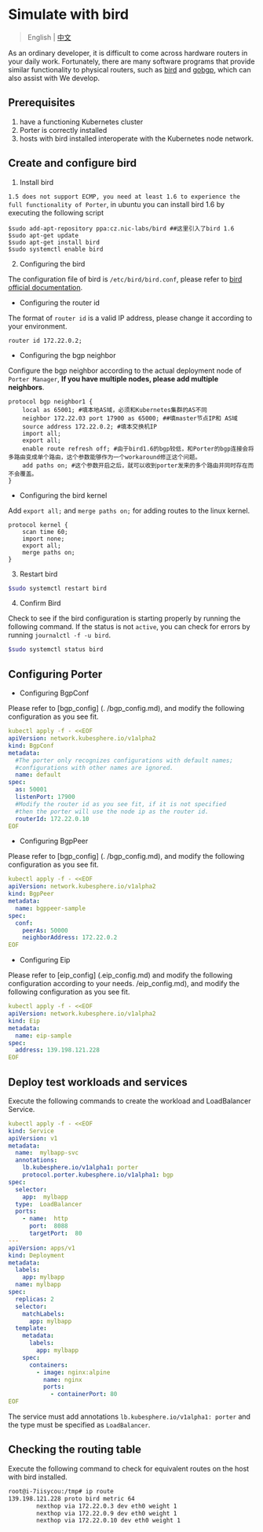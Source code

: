 # Simulate with bird

> English | [中文](zh/simulate_with_bird.md)

As an ordinary developer, it is difficult to come across hardware routers in your daily work. Fortunately, there are many software programs that provide similar functionality to physical routers, such as [bird](https://bird.network.cz/) and [gobgp](https://osrg.github.io/gobgp/), which can also assist with We develop.

## Prerequisites

1. have a functioning Kubernetes cluster
2. Porter is correctly installed
3. hosts with bird installed interoperate with the Kubernetes node network.

## Create and configure bird

1. Install bird 
    
`1.5 does not support ECMP, you need at least 1.6 to experience the full functionality of Porter`, in ubuntu you can install bird 1.6 by executing the following script    

```
$sudo add-apt-repository ppa:cz.nic-labs/bird ##这里引入了bird 1.6
$sudo apt-get update 
$sudo apt-get install bird
$sudo systemctl enable bird  
```
   
2. Configuring the bird

The configuration file of bird is `/etc/bird/bird.conf`, please refer to [bird official documentation](https://bird.network.cz/?get_doc&f=bird.html&v=16).
  
* Configuring the router id

The format of `router id` is a valid IP address, please change it according to your environment.  

```
router id 172.22.0.2;
```

* Configuring the bgp neighbor

Configure the bgp neighbor according to the actual deployment node of `Porter Manager`, **If you have multiple nodes, please add multiple neighbors**.

```
protocol bgp neighbor1 {   
    local as 65001; #填本地AS域，必须和Kubernetes集群的AS不同   
    neighbor 172.22.03 port 17900 as 65000; ##填master节点IP和 AS域   
    source address 172.22.0.2; #填本交换机IP    
    import all;   
    export all;
    enable route refresh off; #由于bird1.6的bgp较低，和Porter的bgp连接会将多路由变成单个路由，这个参数能够作为一个workaround修正这个问题。
    add paths on; #这个参数开启之后，就可以收到porter发来的多个路由并同时存在而不会覆盖。
}
```
  
* Configuring the bird kernel
   
Add `export all;` and `merge paths on;` for adding routes to the linux kernel.
   
```
protocol kernel {
    scan time 60;
    import none;
    export all;
    merge paths on;
}
```

3. Restart bird

```bash
$sudo systemctl restart bird 
```

4. Confirm Bird

Check to see if the bird configuration is starting properly by running the following command. If the status is not `active`, you can check for errors by running `journalctl -f -u bird`.

```bash
$sudo systemctl status bird 
```

## Configuring Porter

* Configuring BgpConf

Please refer to [bgp_config] (. /bgp_config.md), and modify the following configuration as you see fit.

```yaml
kubectl apply -f - <<EOF
apiVersion: network.kubesphere.io/v1alpha2
kind: BgpConf
metadata:
  #The porter only recognizes configurations with default names;
  #configurations with other names are ignored.
  name: default
spec:
  as: 50001
  listenPort: 17900
  #Modify the router id as you see fit, if it is not specified
  #then the porter will use the node ip as the router id.
  routerId: 172.22.0.10
EOF
```

* Configuring BgpPeer

Please refer to [bgp_config] (. /bgp_config.md), and modify the following configuration as you see fit.

```yaml
kubectl apply -f - <<EOF
apiVersion: network.kubesphere.io/v1alpha2
kind: BgpPeer
metadata:
  name: bgppeer-sample
spec:
  conf:
    peerAs: 50000
    neighborAddress: 172.22.0.2
EOF
```

* Configuring Eip

Please refer to [eip_config] (.eip_config.md) and modify the following configuration according to your needs. /eip_config.md), and modify the following configuration as you see fit.

```yaml
kubectl apply -f - <<EOF
apiVersion: network.kubesphere.io/v1alpha2
kind: Eip
metadata:
  name: eip-sample
spec:
  address: 139.198.121.228
EOF
```

## Deploy test workloads and services

Execute the following commands to create the workload and LoadBalancer Service.

```yaml
kubectl apply -f - <<EOF
kind: Service
apiVersion: v1
metadata:
  name:  mylbapp-svc
  annotations:
    lb.kubesphere.io/v1alpha1: porter
    protocol.porter.kubesphere.io/v1alpha1: bgp
spec:
  selector:
    app:  mylbapp
  type:  LoadBalancer
  ports:
    - name:  http
      port:  8088
      targetPort:  80
---
apiVersion: apps/v1
kind: Deployment
metadata:
  labels:
    app: mylbapp
  name: mylbapp
spec:
  replicas: 2
  selector:
    matchLabels:
      app: mylbapp
  template:
    metadata:
      labels:
        app: mylbapp
    spec:
      containers:
        - image: nginx:alpine
          name: nginx
          ports:
            - containerPort: 80
EOF
```

The service must add annotations `lb.kubesphere.io/v1alpha1: porter` and the type must be specified as `LoadBalancer`.

## Checking the routing table

Execute the following command to check for equivalent routes on the host with bird installed.

```bash
root@i-7iisycou:/tmp# ip route
139.198.121.228 proto bird metric 64
        nexthop via 172.22.0.3 dev eth0 weight 1
        nexthop via 172.22.0.9 dev eth0 weight 1
        nexthop via 172.22.0.10 dev eth0 weight 1
```